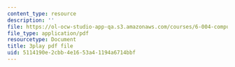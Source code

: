 ```yaml
---
content_type: resource
description: ''
file: https://ol-ocw-studio-app-qa.s3.amazonaws.com/courses/6-004-computation-structures-spring-2017/5114190e2cbb4e1653a41194a6714bbf_63QXdU9pliI.pdf
file_type: application/pdf
resourcetype: Document
title: 3play pdf file
uid: 5114190e-2cbb-4e16-53a4-1194a6714bbf
---
```

